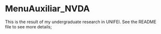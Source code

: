 # MenuAuxiliar_NVDA
This is the result of my undergraduate research in UNIFEI. See the README file to see more details;

